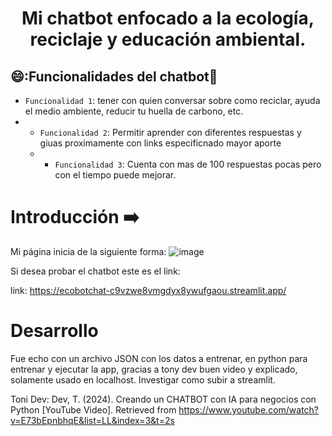 <h1 align="center">Mi chatbot enfocado a la ecología, reciclaje y educación ambiental.</h1>

## 😄:Funcionalidades del chatbot🔨  
- `Funcionalidad 1`: tener con quien conversar sobre como reciclar, ayuda el medio ambiente, reducir tu huella de carbono, etc.  
- - `Funcionalidad 2`: Permitir aprender con diferentes respuestas y giuas proximamente con links especificnado mayor aporte
  - - `Funcionalidad 3`: Cuenta con mas de 100 respuestas pocas pero con el tiempo puede mejorar. 
# Introducción ➡️

Mi página inicia de la siguiente forma: 
![image](https://github.com/JuanMario0/EcoBotChat/assets/105962476/938295a0-6cf3-4145-822f-750d52cd72c5)

Si desea probar el chatbot este es el link: 

link: https://ecobotchat-c9vzwe8vmgdyx8ywufgaou.streamlit.app/


# Desarrollo 

Fue echo con un archivo JSON con los datos a entrenar, en python para entrenar y ejecutar la app, gracias a tony dev buen video y explicado, solamente usado en localhost.
Investigar como subir a streamlit.

Toni Dev: Dev, T. (2024). Creando un CHATBOT con IA para negocios con Python [YouTube Video]. Retrieved from https://www.youtube.com/watch?v=E73bEpnbhqE&list=LL&index=3&t=2s

‌
